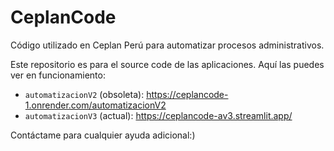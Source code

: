 # CeplanCode
Código utilizado en Ceplan Perú para automatizar procesos administrativos.


Este repositorio es para el source code de las aplicaciones. Aquí las puedes ver en funcionamiento:

- `automatizacionV2` (obsoleta): https://ceplancode-1.onrender.com/automatizacionV2
- `automatizacionV3` (actual): https://ceplancode-av3.streamlit.app/


Contáctame para cualquier ayuda adicional:)
